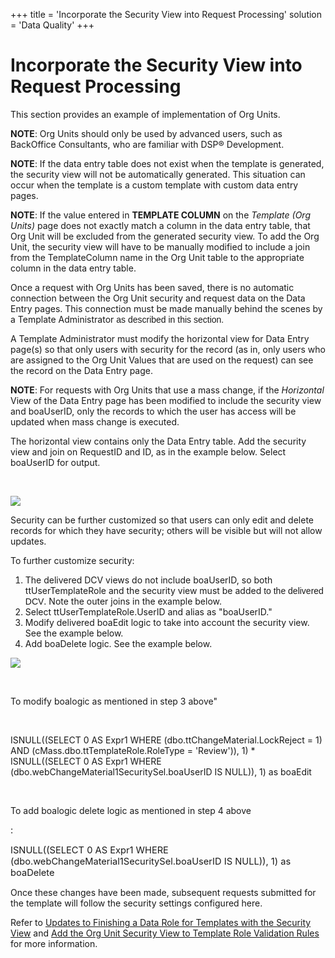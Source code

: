 +++
title = 'Incorporate the Security View into Request Processing'
solution = 'Data Quality'
+++

# Incorporate the Security View into Request Processing

This section provides an example of implementation of Org Units.

**NOTE**: Org Units should only be used by advanced users, such as
BackOffice Consultants, who are familiar with DSP® Development.

**NOTE**: If the data entry table does not exist when the template is
generated, the security view will not be automatically generated. This
situation can occur when the template is a custom template with custom
data entry pages.

**NOTE**: If the value entered in **TEMPLATE COLUMN** on the *Template
(Org Units)* page does not exactly match a column in the data entry
table, that Org Unit will be excluded from the generated security view.
To add the Org Unit, the security view will have to be manually modified
to include a join from the TemplateColumn name in the Org Unit table to
the appropriate column in the data entry table.

Once a request with Org Units has been saved, there is no automatic
connection between the Org Unit security and request data on the Data
Entry pages. This connection must be made manually behind the scenes by
a Template Administrator
<span style="font-family: Arial, sans-serif;">as described in this
section.</span>

A Template Administrator must modify the horizontal view for Data Entry
page(s) so that only users with security for the record (as in, only
users who are assigned to the Org Unit Values that are used on the
request) can see the record on the Data Entry page.

<span style="font-weight: bold;">NOTE</span>: For requests with Org
Units that use a mass change, if the
<span style="font-style: italic;">Horizontal</span> View of the Data
Entry page has been modified to include the security view and boaUserID,
only the records to which the user has access will be updated when mass
change is executed.

The horizontal view contains only the Data Entry table. Add the security
view and join on RequestID and ID, as in the example below. Select
boaUserID for output.

 

![](../../../Resources/Images/image012.jpg)

Security can be further customized so that users can only edit and
delete records for which they have security; others will be visible but
will not allow updates.

To further customize security:

1.  The delivered DCV views do not include boaUserID, so both
    ttUserTemplateRole and the security view must be added
    <span style="font-family: Arial, sans-serif;">to the delivered
    DCV</span>. Note the outer joins in the example below.
2.  Select ttUserTemplateRole.UserID and alias as "boaUserID."
3.  Modify delivered boaEdit logic to take into account the security
    view. See the example below.
4.  Add boaDelete logic. See the example below.

![](../../../Resources/Images/image014.jpg)

 

To modify boalogic as mentioned in step 3 above"

 

ISNULL((SELECT 0 AS Expr1 WHERE (dbo.ttChangeMaterial.LockReject = 1)
AND (cMass.dbo.ttTemplateRole.RoleType = 'Review')), 1) \*
ISNULL((SELECT 0 AS Expr1 WHERE
(dbo.webChangeMaterial1SecuritySel.boaUserID IS NULL)), 1) as boaEdit

 

To add boalogic delete logic as mentioned in step 4 above

<span style="font-size: 11.0pt;">:</span>

<span style="font-size: 11.0pt;">ISNULL((SELECT 0 AS Expr1 WHERE
(dbo.webChangeMaterial1SecuritySel.boaUserID IS NULL)), 1) as
boaDelete</span>

Once these changes have been made, subsequent requests submitted for the
template will follow the security settings configured here.

Refer to [Updates to Finishing a Data Role for Templates with the
Security View](Updates_to_Finishing_a_Data_Role_for_Templates.htm) and
[Add the Org Unit Security View to Template Role Validation
Rules](Add_the_Org_Unit_Security_View_to.htm) for more information.
